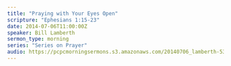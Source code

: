 ```yaml
---
title: "Praying with Your Eyes Open"
scripture: "Ephesians 1:15-23"
date: 2014-07-06T11:00:00Z
speaker: Bill Lamberth
sermon_type: morning
series: "Series on Prayer"
audio: https://pcpcmorningsermons.s3.amazonaws.com/20140706_lamberth-53bc6b8c17ebe.mp3 
---
```



